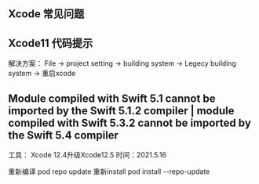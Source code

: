 ## Xcode 常见问题



## Xcode11 代码提示

解决方案： File -> project setting -> building system -> Legecy building system -> 重启xcode

## Module compiled with Swift 5.1 cannot be imported by the Swift 5.1.2 compiler | module compiled with Swift 5.3.2 cannot be imported by the Swift 5.4 compiler
工具： Xcode 12.4升级Xcode12.5
时间：2021.5.16

重新编译
pod repo update
重新install
pod install --repo-update



